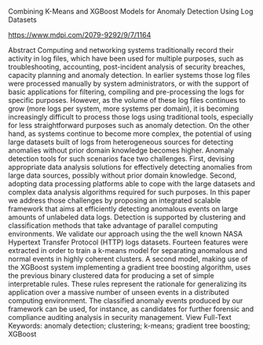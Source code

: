 Combining K-Means and XGBoost Models for Anomaly Detection Using Log Datasets

https://www.mdpi.com/2079-9292/9/7/1164

Abstract
Computing and networking systems traditionally record their activity in log files, which have been used for multiple purposes, such as troubleshooting, accounting, post-incident analysis of security breaches, capacity planning and anomaly detection. In earlier systems those log files were processed manually by system administrators, or with the support of basic applications for filtering, compiling and pre-processing the logs for specific purposes. However, as the volume of these log files continues to grow (more logs per system, more systems per domain), it is becoming increasingly difficult to process those logs using traditional tools, especially for less straightforward purposes such as anomaly detection. On the other hand, as systems continue to become more complex, the potential of using large datasets built of logs from heterogeneous sources for detecting anomalies without prior domain knowledge becomes higher. Anomaly detection tools for such scenarios face two challenges. First, devising appropriate data analysis solutions for effectively detecting anomalies from large data sources, possibly without prior domain knowledge. Second, adopting data processing platforms able to cope with the large datasets and complex data analysis algorithms required for such purposes. In this paper we address those challenges by proposing an integrated scalable framework that aims at efficiently detecting anomalous events on large amounts of unlabeled data logs. Detection is supported by clustering and classification methods that take advantage of parallel computing environments. We validate our approach using the the well known NASA Hypertext Transfer Protocol (HTTP) logs datasets. Fourteen features were extracted in order to train a k-means model for separating anomalous and normal events in highly coherent clusters. A second model, making use of the XGBoost system implementing a gradient tree boosting algorithm, uses the previous binary clustered data for producing a set of simple interpretable rules. These rules represent the rationale for generalizing its application over a massive number of unseen events in a distributed computing environment. The classified anomaly events produced by our framework can be used, for instance, as candidates for further forensic and compliance auditing analysis in security management. View Full-Text
Keywords: anomaly detection; clustering; k-means; gradient tree boosting; XGBoost
